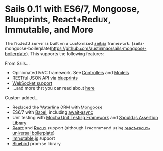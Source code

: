 # Sails 0.11 with ES6/7, Mongoose, Blueprints, React+Redux, Immutable, and More

The NodeJS server is built on a customized [sailsjs](http://sailsjs.org/) framework: [sails-mongoose-boilerplate(https://github.com/austinmao/sails-mongoose-boilerplate). This supports the following features:

From Sails...

* Opinionated MVC framework. See [Controllers](http://sailsjs.org/documentation/concepts/controllers) and [Models](http://sailsjs.org/documentation/concepts/models-and-orm)
* RESTful JSON API via [blueprints](http://sailsjs.org/documentation/reference/blueprint-api)
* [WebSocket support](http://sailsjs.org/documentation/reference/web-sockets/socket-client)
* ...and more that you can read about [here](http://sailsjs.org/documentation/concepts/file-uploads)

Custom added...

* Replaced the [Waterline](https://github.com/balderdashy/waterline) ORM with [Mongoose](http://mongoosejs.com/)
* ES6/7 with [Babel](https://babeljs.io/), including [await-async](https://www.twilio.com/blog/2015/10/asyncawait-the-hero-javascript-deserved.html)
* Unit testing with [Mocha Unit Testing Framework](https://mochajs.org) and [Should.js Assertion Library](https://shouldjs.github.io/)
* [React](https://facebook.github.io/react/) and [Redux](http://rackt.org/redux/index.html) support (although I recommend using [react-redux-universal boilerplate](https://github.com/erikras/react-redux-universal-hot-example))
* [Immutable.js](https://facebook.github.io/immutable-js/) support
* [Bluebird](http://bluebirdjs.com/) promise library
